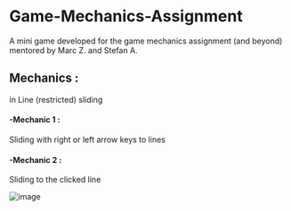 # Game-Mechanics-Assignment
A mini game developed for the game mechanics assignment (and beyond) mentored by Marc Z. and Stefan A.

## Mechanics : 

in Line (restricted) sliding

#### -Mechanic 1 :
Sliding with right or left arrow keys to lines

#### -Mechanic 2 :
Sliding to the clicked line 

![image](https://user-images.githubusercontent.com/20385915/159884003-73b7e314-d489-4266-b7dd-ba1cf6e9cb79.png)

